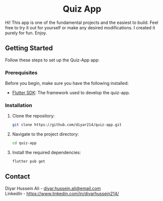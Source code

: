 <div align="center">
  <h1>Quiz App</h1>
</div>
Hi! This app is one of the fundamental projects and the easiest to build. Feel free to try it out for yourself or make any desired modifications. I created it purely for fun. Enjoy.

## Getting Started

Follow these steps to set up the Quiz-App app:

### **Prerequisites**

Before you begin, make sure you have the following installed:

- [Flutter SDK](https://flutter.dev/docs/get-started/install): The framework used to develop the quiz-app.

### **Installation**

1. Clone the repository:

   ```bash
   git clone https://github.com/diyar214/quiz-app.git
   ```

2. Navigate to the project directory:

   ```bash
   cd quiz-app
   ```

3. Install the required dependencies:

   ```bash
   flutter pub get
   ```

## Contact

Diyar Hussein Ali - <diyar.hussein.ali@email.com> <br>
LinkedIn - <https://www.linkedin.com/in/diyarhussein214/>
